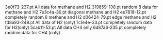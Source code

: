 3e0f73-237.pt All data for methane and H2
319859-108.pt random 8 data for methane and H2
7e3c4a-39.pt diagonal methane and H2
ee7818-12.pt completely random 8 methane and H2
d06424-79.pt edge methane and H2
fd8a93-248.pt All data of H2 (only)
1c1e4e-33.pt completely random data for H2(only)
5cab11-53.pt All data CH4 only
6d87a6-235.pt completely random data for CH4 (only)
